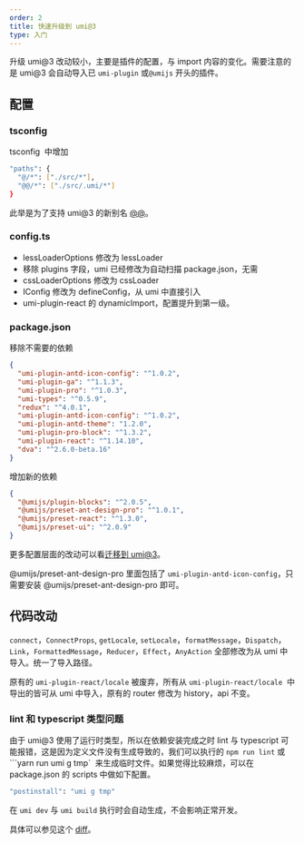 ```yaml
---
order: 2
title: 快速升级到 umi@3
type: 入门
---
```


升级 umi@3 改动较小，主要是插件的配置，与 import 内容的变化。需要注意的是 umi@3 会自动导入已 `umi-plugin` 或`@umijs` 开头的插件。

## 配置

### tsconfig

tsconfig  中增加

```bash
"paths": {
  "@/*": ["./src/*"],
  "@@/*": ["./src/.umi/*"]
}
```

此举是为了支持 umi@3 的新别名 [@@](#)。

### config.ts

- lessLoaderOptions 修改为 lessLoader
- 移除 plugins 字段，umi 已经修改为自动扫描 package.json，无需
- cssLoaderOptions 修改为 cssLoader
- IConfig 修改为 defineConfig，从 umi 中直接引入
- umi-plugin-react 的 dynamicImport，配置提升到第一级。

### package.json

移除不需要的依赖

```json
{
  "umi-plugin-antd-icon-config": "^1.0.2",
  "umi-plugin-ga": "^1.1.3",
  "umi-plugin-pro": "^1.0.3",
  "umi-types": "^0.5.9",
  "redux": "^4.0.1",
  "umi-plugin-antd-icon-config": "^1.0.2",
  "umi-plugin-antd-theme": "1.2.0",
  "umi-plugin-pro-block": "^1.3.2",
  "umi-plugin-react": "^1.14.10",
  "dva": "^2.6.0-beta.16"
}
```

增加新的依赖

```json
{
  "@umijs/plugin-blocks": "^2.0.5",
  "@umijs/preset-ant-design-pro": "^1.0.1",
  "@umijs/preset-react": "^1.3.0",
  "@umijs/preset-ui": "^2.0.9"
}
```

更多配置层面的改动可以看[迁移到 umi@3](https://umijs.org/docs/upgrade-to-umi-3#%E9%85%8D%E7%BD%AE%E5%B1%82)。

@umijs/preset-ant-design-pro 里面包括了 `umi-plugin-antd-icon-config`，只需要安装 @umijs/preset-ant-design-pro 即可。

## 代码改动

`connect`，`ConnectProps`, `getLocale`, `setLocale`，`formatMessage`，`Dispatch`，`Link`，`FormattedMessage`，`Reducer`，`Effect`，`AnyAction` 全部修改为从 umi 中导入。统一了导入路径。

原有的 `umi-plugin-react/locale` 被废弃，所有从 `umi-plugin-react/locale`  中导出的皆可从 umi 中导入，原有的 router 修改为 history，api 不变。

### lint 和 typescript 类型问题

由于 umi@3 使用了运行时类型，所以在依赖安装完成之时 lint 与 typescript 可能报错，这是因为定义文件没有生成导致的，我们可以执行的 `npm run lint` 或 ```yarn run umi g tmp`  来生成临时文件。如果觉得比较麻烦，可以在 package.json 的 scripts 中做如下配置。

```bash
"postinstall": "umi g tmp"
```

在 `umi dev` 与 `umi build` 执行时会自动生成，不会影响正常开发。

具体可以参见这个 [diff](https://github.com/ant-design/ant-design-pro/pull/6039/files)。
